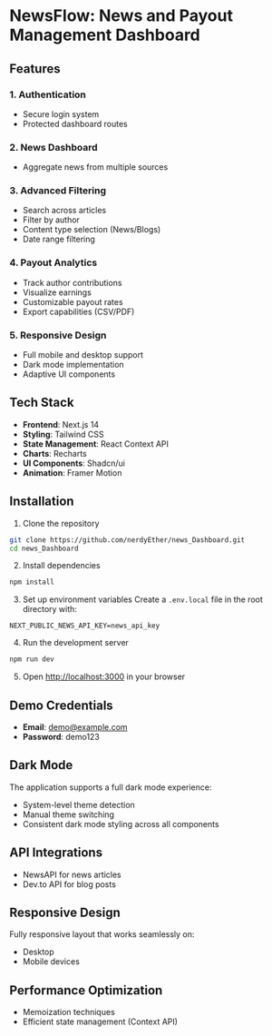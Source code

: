 # NewsFlow: News and Payout Management Dashboard



##  Features

### 1. Authentication
- Secure login system
- Protected dashboard routes

### 2. News Dashboard
- Aggregate news from multiple sources


### 3. Advanced Filtering
- Search across articles
- Filter by author
- Content type selection (News/Blogs)
- Date range filtering

### 4. Payout Analytics
- Track author contributions
- Visualize earnings
- Customizable payout rates
- Export capabilities (CSV/PDF)

### 5. Responsive Design
- Full mobile and desktop support
- Dark mode implementation
- Adaptive UI components

## Tech Stack

- **Frontend**: Next.js 14
- **Styling**: Tailwind CSS
- **State Management**: React Context API
- **Charts**: Recharts
- **UI Components**: Shadcn/ui
- **Animation**: Framer Motion


## Installation

1. Clone the repository
```bash
git clone https://github.com/nerdyEther/news_Dashboard.git
cd news_Dashboard
```

2. Install dependencies
```bash
npm install

```

3. Set up environment variables
Create a `.env.local` file in the root directory with:
```
NEXT_PUBLIC_NEWS_API_KEY=news_api_key
```

4. Run the development server
```bash
npm run dev

```

5. Open [http://localhost:3000](http://localhost:3000) in your browser

## Demo Credentials

- **Email**: demo@example.com
- **Password**: demo123

## Dark Mode

The application supports a full dark mode experience:
- System-level theme detection
- Manual theme switching
- Consistent dark mode styling across all components

##  API Integrations

- NewsAPI for news articles
- Dev.to API for blog posts



##  Responsive Design

Fully responsive layout that works seamlessly on:
- Desktop
- Mobile devices

## Performance Optimization
- Memoization techniques
- Efficient state management (Context API)



